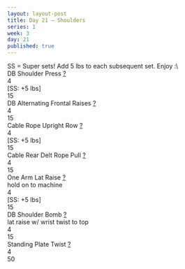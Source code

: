 ```yaml
---
layout: layout-post
title: Day 21 — Shoulders
series: 1
week: 3
day: 21
published: true
---
```


<div class="ex_list">

  <div class="note _padding-bottom">SS = Super sets! Add 5 lbs to each subsequent set. Enjoy :\ </div>

  <div class="ex">
    <div class="name">
      DB Shoulder Press
      <a href="https://www.youtube.com/watch?v=qEwKCR5JCog" target="_blank">?</a>
    </div>
    <div class="set">4 <br/>[SS: +5 lbs]</div>
    <div class="rep">15</div>
  </div>

  <div class="ex">
    <div class="name">
      DB Alternating Frontal Raises
      <a href="https://www.youtube.com/watch?v=D-3JnFrFUOw" target="_blank">?</a>
    </div>
    <div class="set">4</div>
    <div class="rep">15</div>
  </div>

  <div class="ex">
    <div class="name">
      Cable Rope Upright Row 
      <a href="https://www.youtube.com/watch?v=MyKg-VXwF38" target="_blank">?</a>
    </div>
    <div class="set">4 <br/>[SS: +5 lbs]</div>
    <div class="rep">15</div>
  </div>

  <div class="ex">
    <div class="name">
      Cable Rear Delt Rope Pull
      <a href="https://www.youtube.com/watch?v=MY_SxtGoExE" target="_blank">?</a>
    </div>
    <div class="set">4</div>
    <div class="rep">15</div>
  </div>

  <div class="ex">
    <div class="name">
      One Arm Lat Raise 
      <a href="https://www.youtube.com/watch?v=FGU9j1P5L-w" target="_blank">?</a>
      <div class="note">hold on to machine</div>
    </div>
    <div class="set">4 <br/>[SS: +5 lbs]</div>
    <div class="rep">15</div>
  </div>

  <div class="ex">
    <div class="name">
      DB Shoulder Bomb
      <a href="https://www.youtube.com/watch?v=3FzQd-aN1V4" target="_blank">?</a>
      <div class="note">lat raise w/ wrist twist to top</div>
    </div>
    <div class="set">4</div>
    <div class="rep">15</div>
  </div>

  <div class="ex">
    <div class="name">
      Standing Plate Twist 
      <a href="https://www.youtube.com/watch?v=xNySAH5fKas" target="_blank">?</a>
    </div>
    <div class="set">4</div>
    <div class="rep">50</div>
  </div>






</div>



